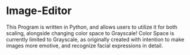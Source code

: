 # Image-Editor
This Program is written in Python, and allows users to utilize it for both scaling, alongside changing color space to Grayscale!
Color Space is currently limited to Grayscale, as originally created with intention to make images more emotive, and recognize facial expressions in detail.
